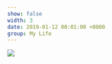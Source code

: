 ```yaml
---
show: false
width: 3
date: 2019-01-12 00:01:00 +0800
group: My Life
---
```

<div>
    <img data-src="{{ site.data.profile.portrait_url | relative_url }}" class="lazy w-100 rounded" src="{{ '/assets/images/empty_300x200.png' | relative_url }}">
</div>

